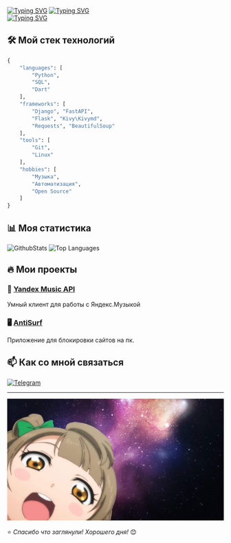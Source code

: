 [![Typing SVG](https://readme-typing-svg.herokuapp.com?color=%2336BCF7&lines=Привет,+Я+TnSiRt)](https://git.io/typing-svg)
[![Typing SVG](https://readme-typing-svg.herokuapp.com?color=%2336BCF7&lines=Computer+science+student)](https://git.io/typing-svg)  
[![Typing SVG](https://readme-typing-svg.herokuapp.com?color=%2336BCF7&lines=Backend+|+Python)](https://git.io/typing-svg)


## 🛠️ Мой стек технологий
```python
{
    "languages": [
        "Python",
        "SQL",
        "Dart"
    ],
    "frameworks": [
        "Django", "FastAPI",
        "Flask", "Kivy\Kivymd",
        "Requests", "BeautifulSoup"
    ], 
    "tools": [
        "Git",
        "Linux"
    ],
    "hobbies": [
        "Музыка",
        "Автоматизация",
        "Open Source"
    ]
}
```

## 📊 Моя статистика

![GithubStats](https://github-readme-stats.vercel.app/api?username=TnSiRt&show_icons=true&theme=radical)  ![Top Languages](https://github-readme-stats.vercel.app/api/top-langs/?username=TnSiRt&layout=compact&theme=radical)

## 🔥 Мои проекты

### 🎵 [Yandex Music API](https://github.com/yourusername/yandex-music-api)
Умный клиент для работы с Яндекс.Музыкой

### 🖥️ [AntiSurf](https://github.com/yourusername/another-project](https://github.com/TnSiRt/AntiSurf))
Приложение для блокировки сайтов на пк.

## 📫 Как со мной связаться

[![Telegram](https://img.shields.io/badge/Telegram-@username-blue)](https://t.me/TnSiRT)

---

![Header](https://github.com/TnSiRT/TnSiRt/blob/main/banner.jpg)

⭐ *Спасибо что заглянули! Хорошего дня!* 😊

